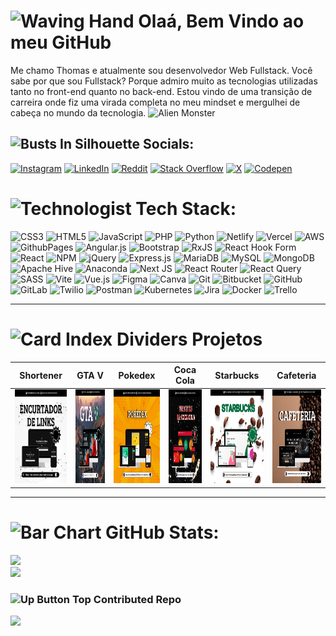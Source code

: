 

# <img src="https://raw.githubusercontent.com/Tarikul-Islam-Anik/Telegram-Animated-Emojis/main/People/Waving%20Hand.webp" alt="Waving Hand" width="50" height="50" />  Olaá, Bem Vindo ao meu GitHub
Me chamo Thomas e atualmente sou desenvolvedor Web Fullstack. Você sabe por que sou Fullstack? Porque admiro muito as tecnologias utilizadas tanto no front-end quanto no back-end. Estou vindo de uma transição de carreira onde fiz uma virada completa no meu mindset e mergulhei de cabeça no mundo da tecnologia. <img src="https://raw.githubusercontent.com/Tarikul-Islam-Anik/Telegram-Animated-Emojis/main/Smileys/Alien%20Monster.webp" alt="Alien Monster" width="25" height="25" />


## <img src="https://raw.githubusercontent.com/Tarikul-Islam-Anik/Telegram-Animated-Emojis/main/People/Busts%20In%20Silhouette.webp" alt="Busts In Silhouette" width="40" height="40" />  Socials:
[![Instagram](https://img.shields.io/badge/Instagram-%23E4405F.svg?logo=Instagram&logoColor=white)](https://www.instagram.com/thmedu_/)
[![LinkedIn](https://img.shields.io/badge/LinkedIn-%230077B5.svg?logo=LinkedIn&logoColor=white)](https://www.linkedin.com/in/thmedu/)
 [![Reddit](https://img.shields.io/badge/Reddit-%23FF4500.svg?logo=Reddit&logoColor=white)](https://reddit.com/user/https://www.reddit.com/user/thmedu/) [![Stack Overflow](https://img.shields.io/badge/-Stackoverflow-FE7A16?logo=stack-overflow&logoColor=white)](https://stackoverflow.com/users/https://stackoverflow.com/users/25488395/thomas-nascimento) [![X](https://img.shields.io/badge/X-black.svg?logo=X&logoColor=white)](https://x.com/https://x.com/developerthmedu) [![Codepen](https://img.shields.io/badge/Codepen-000000?style=for-the-badge&logo=codepen&logoColor=white)](https://codepen.io/https://codepen.io/thmedu/pens/tags) 

# <img src="https://raw.githubusercontent.com/Tarikul-Islam-Anik/Telegram-Animated-Emojis/main/People/Technologist.webp" alt="Technologist" width="40" height="40" /> Tech Stack:
![CSS3](https://img.shields.io/badge/css3-%231572B6.svg?style=for-the-badge&logo=css3&logoColor=white) ![HTML5](https://img.shields.io/badge/html5-%23E34F26.svg?style=for-the-badge&logo=html5&logoColor=white) ![JavaScript](https://img.shields.io/badge/javascript-%23323330.svg?style=for-the-badge&logo=javascript&logoColor=%23F7DF1E) ![PHP](https://img.shields.io/badge/php-%23777BB4.svg?style=for-the-badge&logo=php&logoColor=white) ![Python](https://img.shields.io/badge/python-3670A0?style=for-the-badge&logo=python&logoColor=ffdd54) ![Netlify](https://img.shields.io/badge/netlify-%23000000.svg?style=for-the-badge&logo=netlify&logoColor=#00C7B7) ![Vercel](https://img.shields.io/badge/vercel-%23000000.svg?style=for-the-badge&logo=vercel&logoColor=white) ![AWS](https://img.shields.io/badge/AWS-%23FF9900.svg?style=for-the-badge&logo=amazon-aws&logoColor=white) ![GithubPages](https://img.shields.io/badge/github%20pages-121013?style=for-the-badge&logo=github&logoColor=white) ![Angular.js](https://img.shields.io/badge/angular.js-%23E23237.svg?style=for-the-badge&logo=angularjs&logoColor=white) ![Bootstrap](https://img.shields.io/badge/bootstrap-%238511FA.svg?style=for-the-badge&logo=bootstrap&logoColor=white) ![RxJS](https://img.shields.io/badge/rxjs-%23B7178C.svg?style=for-the-badge&logo=reactivex&logoColor=white) ![React Hook Form](https://img.shields.io/badge/React%20Hook%20Form-%23EC5990.svg?style=for-the-badge&logo=reacthookform&logoColor=white) ![React](https://img.shields.io/badge/react-%2320232a.svg?style=for-the-badge&logo=react&logoColor=%2361DAFB) ![NPM](https://img.shields.io/badge/NPM-%23CB3837.svg?style=for-the-badge&logo=npm&logoColor=white) ![jQuery](https://img.shields.io/badge/jquery-%230769AD.svg?style=for-the-badge&logo=jquery&logoColor=white) ![Express.js](https://img.shields.io/badge/express.js-%23404d59.svg?style=for-the-badge&logo=express&logoColor=%2361DAFB) ![MariaDB](https://img.shields.io/badge/MariaDB-003545?style=for-the-badge&logo=mariadb&logoColor=white) ![MySQL](https://img.shields.io/badge/mysql-4479A1.svg?style=for-the-badge&logo=mysql&logoColor=white) ![MongoDB](https://img.shields.io/badge/MongoDB-%234ea94b.svg?style=for-the-badge&logo=mongodb&logoColor=white) ![Apache Hive](https://img.shields.io/badge/Apache%20Hive-FDEE21?style=for-the-badge&logo=apachehive&logoColor=black) ![Anaconda](https://img.shields.io/badge/Anaconda-%2344A833.svg?style=for-the-badge&logo=anaconda&logoColor=white) ![Next JS](https://img.shields.io/badge/Next-black?style=for-the-badge&logo=next.js&logoColor=white) ![React Router](https://img.shields.io/badge/React_Router-CA4245?style=for-the-badge&logo=react-router&logoColor=white) ![React Query](https://img.shields.io/badge/-React%20Query-FF4154?style=for-the-badge&logo=react%20query&logoColor=white) ![SASS](https://img.shields.io/badge/SASS-hotpink.svg?style=for-the-badge&logo=SASS&logoColor=white) ![Vite](https://img.shields.io/badge/vite-%23646CFF.svg?style=for-the-badge&logo=vite&logoColor=white) ![Vue.js](https://img.shields.io/badge/vue.js-%2335495e.svg?style=for-the-badge&logo=vuedotjs&logoColor=%234FC08D) ![Figma](https://img.shields.io/badge/figma-%23F24E1E.svg?style=for-the-badge&logo=figma&logoColor=white) ![Canva](https://img.shields.io/badge/Canva-%2300C4CC.svg?style=for-the-badge&logo=Canva&logoColor=white) ![Git](https://img.shields.io/badge/git-%23F05033.svg?style=for-the-badge&logo=git&logoColor=white) ![Bitbucket](https://img.shields.io/badge/bitbucket-%230047B3.svg?style=for-the-badge&logo=bitbucket&logoColor=white) ![GitHub](https://img.shields.io/badge/github-%23121011.svg?style=for-the-badge&logo=github&logoColor=white) ![GitLab](https://img.shields.io/badge/gitlab-%23181717.svg?style=for-the-badge&logo=gitlab&logoColor=white) ![Twilio](https://img.shields.io/badge/Twilio-F22F46?style=for-the-badge&logo=Twilio&logoColor=white) ![Postman](https://img.shields.io/badge/Postman-FF6C37?style=for-the-badge&logo=postman&logoColor=white) ![Kubernetes](https://img.shields.io/badge/kubernetes-%23326ce5.svg?style=for-the-badge&logo=kubernetes&logoColor=white) ![Jira](https://img.shields.io/badge/jira-%230A0FFF.svg?style=for-the-badge&logo=jira&logoColor=white) ![Docker](https://img.shields.io/badge/docker-%230db7ed.svg?style=for-the-badge&logo=docker&logoColor=white) ![Trello](https://img.shields.io/badge/Trello-%23026AA7.svg?style=for-the-badge&logo=Trello&logoColor=white)

---
# <img src="https://raw.githubusercontent.com/Tarikul-Islam-Anik/Telegram-Animated-Emojis/main/Objects/Card%20Index%20Dividers.webp" alt="Card Index Dividers" width="25" height="25" />  Projetos  

| Shortener         | GTA V                  | Pokedex                | Coca Cola              | Starbucks              | Cafeteria              |
| ------------------ | ---------------------- | ---------------------- | ---------------------- | ---------------------- | ---------------------- |
| <a href="http://www.thomasnascimento.online"><img src="./Projetos/2.png" height="150" width="250"></a> | <a href="http://www.thomasnascimento.online"><img src="./Projetos/9.png" height="150" width="250"></a> | <a href="http://www.thomasnascimento.online"><img src="./Projetos/5.png" height="150" width="250"></a> | <a href="http://www.thomasnascimento.online"><img src="./Projetos/6.png" height="150" width="250"></a> | <a href="http://www.thomasnascimento.online"><img src="./Projetos/7.png" height="150" width="250"></a> | <a href="http://www.thomasnascimento.online"><img src="./Projetos/10.png" height="150" width="250"></a> |

---


# <img src="https://raw.githubusercontent.com/Tarikul-Islam-Anik/Telegram-Animated-Emojis/main/Objects/Bar%20Chart.webp" alt="Bar Chart" width="40" height="40" /> GitHub Stats:
![](https://github-readme-stats.vercel.app/api?username=thmedu&theme=blue_navy&hide_border=false&include_all_commits=true&count_private=true)<br/>
![](https://github-readme-streak-stats.herokuapp.com/?user=thmedu&theme=blue_navy&hide_border=false)<br/>

### <img src="https://raw.githubusercontent.com/Tarikul-Islam-Anik/Telegram-Animated-Emojis/main/Symbols/Up%20Button.webp" alt="Up Button" width="40" height="40" /> Top Contributed Repo
![](https://github-contributor-stats.vercel.app/api?username=thmedu&limit=5&theme=blue_navy&combine_all_yearly_contributions=true)



<!-- Proudly created with GPRM ( https://gprm.itsvg.in ) -->
